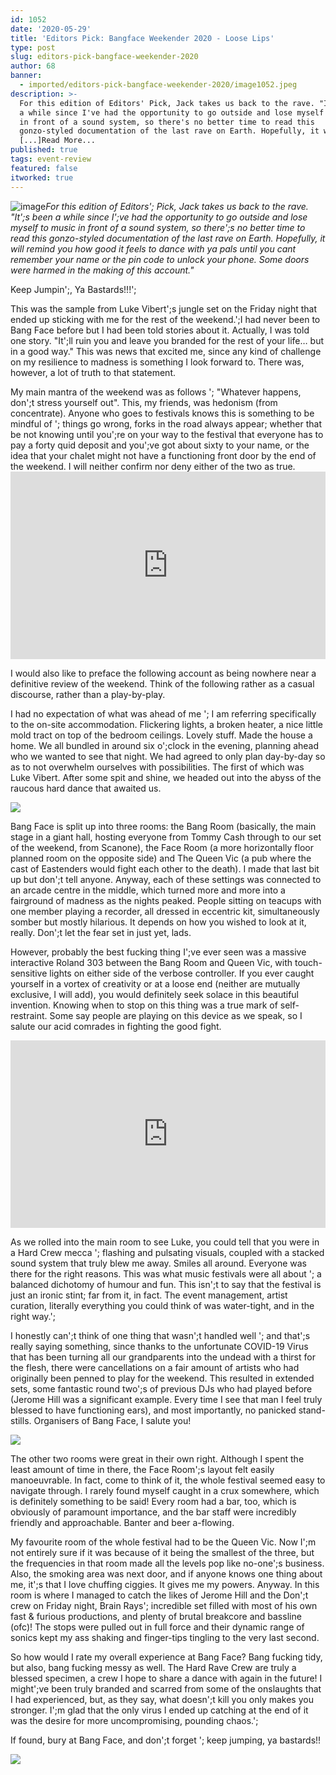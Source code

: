 ```yaml
---
id: 1052
date: '2020-05-29'
title: 'Editors Pick: Bangface Weekender 2020 - Loose Lips'
type: post
slug: editors-pick-bangface-weekender-2020
author: 68
banner:
  - imported/editors-pick-bangface-weekender-2020/image1052.jpeg
description: >-
  For this edition of Editors' Pick, Jack takes us back to the rave. "It's been
  a while since I've had the opportunity to go outside and lose myself to music
  in front of a sound system, so there's no better time to read this
  gonzo-styled documentation of the last rave on Earth. Hopefully, it will
  [...]Read More...
published: true
tags: event-review
featured: false
itworked: true
---
```

![image](../imported/editors-pick-bangface-weekender-2020/image1052.jpeg)_For this edition of Editors'; Pick, Jack takes us back to the rave. "It';s been a while since I';ve had the opportunity to go outside and lose myself to music in front of a sound system, so there';s no better time to read this gonzo-styled documentation of the last rave on Earth. Hopefully, it will remind you how good it feels to dance with ya pals until you cant remember your name or the pin code to unlock your phone. Some doors were harmed in the making of this account."_

Keep Jumpin';, Ya Bastards!!!';

This was the sample from Luke Vibert';s jungle set on the Friday night that ended up sticking with me for the rest of the weekend.';I had never been to Bang Face before but I had been told stories about it. Actually, I was told one story. "It';ll ruin you and leave you branded for the rest of your life… but in a good way." This was news that excited me, since any kind of challenge on my resilience to madness is something I look forward to. There was, however, a lot of truth to that statement.

My main mantra of the weekend was as follows '; "Whatever happens, don';t stress yourself out". This, my friends, was hedonism (from concentrate). Anyone who goes to festivals knows this is something to be mindful of '; things go wrong, forks in the road always appear; whether that be not knowing until you';re on your way to the festival that everyone has to pay a forty quid deposit and you';ve got about sixty to your name, or the idea that your chalet might not have a functioning front door by the end of the weekend. I will neither confirm nor deny either of the two as true.<iframe width='100%' height='300' scrolling='no' frameborder='no' allow='autoplay' src='https://w.soundcloud.com/player/?url=https%3A//api.soundcloud.com/tracks/780392422&color=%23ff5500&auto_play=false&hide_related=false&show_comments=true&show_user=true&show_reposts=false&show_teaser=true'></iframe>

I would also like to preface the following account as being nowhere near a definitive review of the weekend. Think of the following rather as a casual discourse, rather than a play-by-play.

I had no expectation of what was ahead of me '; I am referring specifically to the on-site accommodation. Flickering lights, a broken heater, a nice little mold tract on top of the bedroom ceilings. Lovely stuff. Made the house a home. We all bundled in around six o';clock in the evening, planning ahead who we wanted to see that night. We had agreed to only plan day-by-day so as to not overwhelm ourselves with possibilities. The first of which was Luke Vibert. After some spit and shine, we headed out into the abyss of the raucous hard dance that awaited us.

![](/wp-content/uploads/live/img/wysiwyg/5e80a04acb905.jpg)

Bang Face is split up into three rooms: the Bang Room (basically, the main stage in a giant hall, hosting everyone from Tommy Cash through to our set of the weekend, from Scanone), the Face Room (a more horizontally floor planned room on the opposite side) and The Queen Vic (a pub where the cast of Eastenders would fight each other to the death). I made that last bit up but don';t tell anyone. Anyway, each of these settings was connected to an arcade centre in the middle, which turned more and more into a fairground of madness as the nights peaked. People sitting on teacups with one member playing a recorder, all dressed in eccentric kit, simultaneously somber but mostly hilarious. It depends on how you wished to look at it, really. Don';t let the fear set in just yet, lads.

However, probably the best fucking thing I';ve ever seen was a massive interactive Roland 303 between the Bang Room and Queen Vic, with touch-sensitive lights on either side of the verbose controller. If you ever caught yourself in a vortex of creativity or at a loose end (neither are mutually exclusive, I will add), you would definitely seek solace in this beautiful invention. Knowing when to stop on this thing was a true mark of self-restraint. Some say people are playing on this device as we speak, so I salute our acid comrades in fighting the good fight.

<iframe width='100%' height='300' scrolling='no' frameborder='no' allow='autoplay' src='http://www.youtube.com/embed/_sD5iD7lZyw?wmode=opaque'></iframe>

As we rolled into the main room to see Luke, you could tell that you were in a Hard Crew mecca '; flashing and pulsating visuals, coupled with a stacked sound system that truly blew me away. Smiles all around. Everyone was there for the right reasons. This was what music festivals were all about '; a balanced dichotomy of humour and fun. This isn';t to say that the festival is just an ironic stint; far from it, in fact. The event management, artist curation, literally everything you could think of was water-tight, and in the right way.';

I honestly can';t think of one thing that wasn';t handled well '; and that';s really saying something, since thanks to the unfortunate COVID-19 Virus that has been turning all our grandparents into the undead with a thirst for the flesh, there were cancellations on a fair amount of artists who had originally been penned to play for the weekend. This resulted in extended sets, some fantastic round two';s of previous DJs who had played before (Jerome Hill was a significant example. Every time I see that man I feel truly blessed to have functioning ears), and most importantly, no panicked stand-stills. Organisers of Bang Face, I salute you!

![](/wp-content/uploads/live/img/wysiwyg/5e7f6ced0ad48.jpg)

The other two rooms were great in their own right. Although I spent the least amount of time in there, the Face Room';s layout felt easily manoeuvrable. In fact, come to think of it, the whole festival seemed easy to navigate through. I rarely found myself caught in a crux somewhere, which is definitely something to be said! Every room had a bar, too, which is obviously of paramount importance, and the bar staff were incredibly friendly and approachable. Banter and beer a-flowing.

My favourite room of the whole festival had to be the Queen Vic. Now I';m not entirely sure if it was because of it being the smallest of the three, but the frequencies in that room made all the levels pop like no-one';s business. Also, the smoking area was next door, and if anyone knows one thing about me, it';s that I love chuffing ciggies. It gives me my powers. Anyway. In this room is where I managed to catch the likes of Jerome Hill and the Don';t crew on Friday night, Brain Rays'; incredible set filled with most of his own fast & furious productions, and plenty of brutal breakcore and bassline (ofc)! The stops were pulled out in full force and their dynamic range of sonics kept my ass shaking and finger-tips tingling to the very last second.

So how would I rate my overall experience at Bang Face? Bang fucking tidy, but also, bang fucking messy as well. The Hard Rave Crew are truly a blessed specimen, a crew I hope to share a dance with again in the future! I might';ve been truly branded and scarred from some of the onslaughts that I had experienced, but, as they say, what doesn';t kill you only makes you stronger. I';m glad that the only virus I ended up catching at the end of it was the desire for more uncompromising, pounding chaos.';

If found, bury at Bang Face, and don';t forget '; keep jumping, ya bastards!!

![](/wp-content/uploads/live/img/wysiwyg/5e80a05e10fcc.jpg)